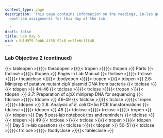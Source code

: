 ```yaml
---
content_type: page
description: 'This page contains information on the readings, in-lab questions, and
  post-lab assignments for this day of the lab.

  '
draft: false
title: Lab Day 5
uid: cfb1d979-9bbb-4f38-92c8-ee31e6c11f48
---
```

### Lab Objective 2 (continued)

{{< tableopen >}}{{< theadopen >}}{{< tropen >}}{{< thopen >}}
Parts
{{< thclose >}}{{< thopen >}}
Pages in Lab Manual
{{< thclose >}}{{< trclose >}}{{< theadclose >}}{{< tbodyopen >}}{{< tropen >}}{{< tdopen >}}
2.6: Miniprep of putative mutant *clpX* plasmid DNA from bacteria
{{< tdclose >}}{{< tdopen >}}
44–46
{{< tdclose >}}{{< trclose >}}{{< tropen >}}{{< tdopen >}}
2.7: Preparation of *clpX* miniprep DNA for sequencing
{{< tdclose >}}{{< tdopen >}}
46–49
{{< tdclose >}}{{< trclose >}}{{< tropen >}}{{< tdopen >}}
2.8: Analysis of *E. coli* DH5α PCR transformations
{{< tdclose >}}{{< tdopen >}}
49
{{< tdclose >}}{{< trclose >}}{{< tropen >}}{{< tdopen >}}
Day 5 post-lab notebook tips and reminders
{{< tdclose >}}{{< tdopen >}}
49
{{< tdclose >}}{{< trclose >}}{{< tropen >}}{{< tdopen >}}
Day 5 in-lab questions
{{< tdclose >}}{{< tdopen >}}
50–51
{{< tdclose >}}{{< trclose >}}{{< tbodyclose >}}{{< tableclose >}}